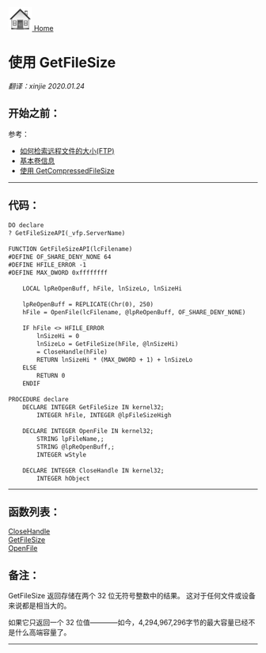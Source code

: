 [<img src="../images/home.png"> Home ](https://github.com/VFPX/Win32API)  

# 使用 GetFileSize

_翻译：xinjie  2020.01.24_

## 开始之前：
参考：

* [如何检索远程文件的大小(FTP)](sample_069.md)  
* [基本卷信息](sample_098.md)  
* [使用 GetCompressedFileSize](sample_192.md)  
  
***  


## 代码：
```foxpro  
DO declare
? GetFileSizeAPI(_vfp.ServerName)

FUNCTION GetFileSizeAPI(lcFilename)
#DEFINE OF_SHARE_DENY_NONE 64
#DEFINE HFILE_ERROR -1
#DEFINE MAX_DWORD 0xffffffff

	LOCAL lpReOpenBuff, hFile, lnSizeLo, lnSizeHi

	lpReOpenBuff = REPLICATE(Chr(0), 250)
	hFile = OpenFile(lcFilename, @lpReOpenBuff, OF_SHARE_DENY_NONE)

	IF hFile <> HFILE_ERROR
		lnSizeHi = 0
		lnSizeLo = GetFileSize(hFile, @lnSizeHi)
		= CloseHandle(hFile)
		RETURN lnSizeHi * (MAX_DWORD + 1) + lnSizeLo
	ELSE
		RETURN 0
	ENDIF

PROCEDURE declare
	DECLARE INTEGER GetFileSize IN kernel32;
		INTEGER hFile, INTEGER @lpFileSizeHigh

	DECLARE INTEGER OpenFile IN kernel32;
		STRING lpFileName,;
		STRING @lpReOpenBuff,;
		INTEGER wStyle

	DECLARE INTEGER CloseHandle IN kernel32;
		INTEGER hObject  
```  
***  


## 函数列表：
[CloseHandle](../libraries/kernel32/CloseHandle.md)  
[GetFileSize](../libraries/kernel32/GetFileSize.md)  
[OpenFile](../libraries/kernel32/OpenFile.md)  

## 备注：
GetFileSize 返回存储在两个 32 位无符号整数中的结果。 这对于任何文件或设备来说都是相当大的。
  
如果它只返回一个 32 位值————如今，4,294,967,296字节的最大容量已经不是什么高端容量了。
  
***  

